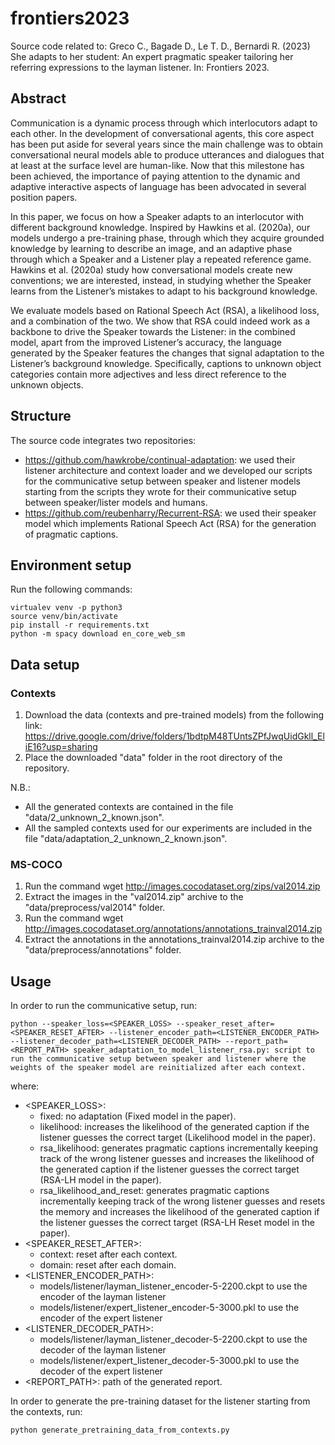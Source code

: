 # frontiers2023
Source code related to: Greco C., Bagade D., Le T. D., Bernardi R. (2023) She adapts to her student: An expert pragmatic speaker tailoring her referring expressions to the layman listener. In: Frontiers 2023.

## Abstract
Communication is a dynamic process through which interlocutors adapt to each other. In the development of conversational agents, this core aspect has been put aside for several years since the main challenge was to obtain conversational neural models able to produce utterances and dialogues that at least at the surface level are human-like. Now that this milestone has been achieved, the importance of paying attention to the dynamic and adaptive interactive aspects of language has been advocated in several position papers.

In this paper, we focus on how a Speaker adapts to an interlocutor with different background knowledge. Inspired by Hawkins et al. (2020a), our models undergo a pre-training phase, through which they acquire grounded knowledge by learning to describe an image, and an adaptive phase through which a Speaker and a Listener play a repeated reference game. Hawkins et al. (2020a) study how conversational models create new conventions; we are interested, instead, in studying whether the Speaker learns from the Listener’s mistakes to adapt to his background knowledge.

We evaluate models based on Rational Speech Act (RSA), a likelihood loss, and a combination of the two. We show that RSA could indeed work as a backbone to drive the Speaker towards the Listener: in the combined model, apart from the improved Listener’s accuracy, the language generated by the Speaker features the changes that signal adaptation to the Listener’s background knowledge. Specifically, captions to unknown object categories contain more adjectives and less direct reference to the unknown objects.

## Structure
The source code integrates two repositories:
* https://github.com/hawkrobe/continual-adaptation: we used their listener architecture and context loader and we developed our scripts for the communicative setup between speaker and listener models starting from the scripts they wrote for their communicative setup between speaker/lister models and humans. 
* https://github.com/reubenharry/Recurrent-RSA: we used their speaker model which implements Rational Speech Act (RSA) for the generation of pragmatic captions.

## Environment setup
Run the following commands:
```
virtualev venv -p python3
source venv/bin/activate
pip install -r requirements.txt
python -m spacy download en_core_web_sm
```

## Data setup
### Contexts
1. Download the data (contexts and pre-trained models) from the following link:
https://drive.google.com/drive/folders/1bdtpM48TUntsZPfJwqUidGkll_EliE16?usp=sharing
2. Place the downloaded "data" folder in the root directory of the repository.

N.B.:
- All the generated contexts are contained in the file "data/2_unknown_2_known.json".
- All the sampled contexts used for our experiments are included in the file "data/adaptation_2_unknown_2_known.json".

### MS-COCO
1. Run the command wget http://images.cocodataset.org/zips/val2014.zip
2. Extract the images in the "val2014.zip" archive to the "data/preprocess/val2014" folder.
3. Run the command wget http://images.cocodataset.org/annotations/annotations_trainval2014.zip
4. Extract the annotations in the annotations_trainval2014.zip archive to the "data/preprocess/annotations" folder.

## Usage
In order to run the communicative setup, run:
```
python --speaker_loss=<SPEAKER_LOSS> --speaker_reset_after=<SPEAKER_RESET_AFTER> --listener_encoder_path=<LISTENER_ENCODER_PATH> --listener_decoder_path=<LISTENER_DECODER_PATH> --report_path=<REPORT_PATH> speaker_adaptation_to_model_listener_rsa.py: script to run the communicative setup between speaker and listener where the weights of the speaker model are reinitialized after each context.
```

where:
- <SPEAKER_LOSS>:
  - fixed: no adaptation (Fixed model in the paper).
  - likelihood: increases the likelihood of the generated caption if the listener guesses the correct target (Likelihood model in the paper).
  - rsa_likelihood: generates pragmatic captions incrementally keeping track of the wrong listener guesses and increases the likelihood of the generated caption if the listener guesses the correct target  (RSA-LH model in the paper).
  - rsa_likelihood_and_reset: generates pragmatic captions incrementally keeping track of the wrong listener guesses and resets the memory and increases the likelihood of the generated caption if the listener guesses the correct target (RSA-LH Reset model in the paper).
- <SPEAKER_RESET_AFTER>:
  - context: reset after each context.
  - domain: reset after each domain.
- <LISTENER_ENCODER_PATH>:
  - models/listener/layman_listener_encoder-5-2200.ckpt to use the encoder of the layman listener
  - models/listener/expert_listener_encoder-5-3000.pkl to use the encoder of the expert listener
- <LISTENER_DECODER_PATH>:
  - models/listener/layman_listener_decoder-5-2200.ckpt to use the decoder of the layman listener
  - models/listener/expert_listener_decoder-5-3000.pkl to use the decoder of the expert listener
- <REPORT_PATH>: path of the generated report.

In order to generate the pre-training dataset for the listener starting from the contexts, run:
```
python generate_pretraining_data_from_contexts.py
```
